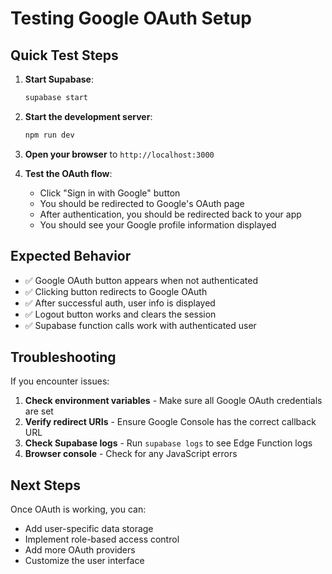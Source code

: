 # Testing Google OAuth Setup

## Quick Test Steps

1. **Start Supabase**:
   ```bash
   supabase start
   ```

2. **Start the development server**:
   ```bash
   npm run dev
   ```

3. **Open your browser** to `http://localhost:3000`

4. **Test the OAuth flow**:
   - Click "Sign in with Google" button
   - You should be redirected to Google's OAuth page
   - After authentication, you should be redirected back to your app
   - You should see your Google profile information displayed

## Expected Behavior

- ✅ Google OAuth button appears when not authenticated
- ✅ Clicking button redirects to Google OAuth
- ✅ After successful auth, user info is displayed
- ✅ Logout button works and clears the session
- ✅ Supabase function calls work with authenticated user

## Troubleshooting

If you encounter issues:

1. **Check environment variables** - Make sure all Google OAuth credentials are set
2. **Verify redirect URIs** - Ensure Google Console has the correct callback URL
3. **Check Supabase logs** - Run `supabase logs` to see Edge Function logs
4. **Browser console** - Check for any JavaScript errors

## Next Steps

Once OAuth is working, you can:
- Add user-specific data storage
- Implement role-based access control
- Add more OAuth providers
- Customize the user interface
